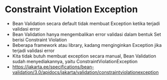 # Constraint Violation Exception
* Bean Validation secara default tidak membuat Exception ketika terjadi validasi error 
* Bean Validation hanya mengembalikan error validasi dalam bentuk Set berisi Constraint Violation 
* Beberapa framework atau library, kadang menginginkan Exception jika terjadi validasi error 
* Kita tidak butuh  membuat exception secara manual, Bean Validation sudah menyediakannya, yaitu ConstraintViolationException
* https://jakarta.ee/specifications/bean-validation/3.0/apidocs/jakarta/validation/constraintviolationexception 
